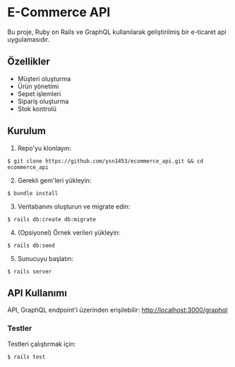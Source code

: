 # E-Commerce API

Bu proje, Ruby on Rails ve GraphQL kullanılarak geliştirilmiş bir e-ticaret api uygulamasıdır.

## Özellikler

- Müşteri oluşturma
- Ürün yönetimi
- Sepet işlemleri
- Sipariş oluşturma
- Stok kontrolü

## Kurulum

1. Repo'yu klonlayın:
```shell
$ git clone https://github.com/ysn1453/ecommerce_api.git && cd ecommerce_api
```

2. Gerekli gem'leri yükleyin:
```shell
$ bundle install
```

3. Veritabanını oluşturun ve migrate edin:
```shell
$ rails db:create db:migrate
```

4. (Opsiyonel) Örnek verileri yükleyin:
```shell
$ rails db:seed
```

5. Sunucuyu başlatın:
```shell
$ rails server
```

## API Kullanımı

API, GraphQL endpoint'i üzerinden erişilebilir: <http://localhost:3000/graphql>

### Testler

Testleri çalıştırmak için:

```shell
$ rails test
```